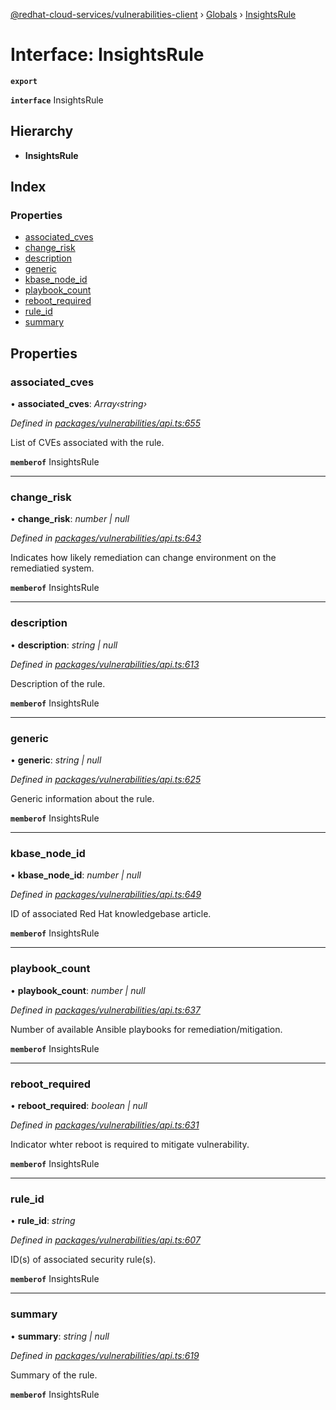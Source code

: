 [@redhat-cloud-services/vulnerabilities-client](../README.md) › [Globals](../globals.md) › [InsightsRule](insightsrule.md)

# Interface: InsightsRule

**`export`** 

**`interface`** InsightsRule

## Hierarchy

* **InsightsRule**

## Index

### Properties

* [associated_cves](insightsrule.md#associated_cves)
* [change_risk](insightsrule.md#change_risk)
* [description](insightsrule.md#description)
* [generic](insightsrule.md#generic)
* [kbase_node_id](insightsrule.md#kbase_node_id)
* [playbook_count](insightsrule.md#playbook_count)
* [reboot_required](insightsrule.md#reboot_required)
* [rule_id](insightsrule.md#rule_id)
* [summary](insightsrule.md#summary)

## Properties

###  associated_cves

• **associated_cves**: *Array‹string›*

*Defined in [packages/vulnerabilities/api.ts:655](https://github.com/RedHatInsights/javascript-clients/blob/master/packages/vulnerabilities/api.ts#L655)*

List of CVEs associated with the rule.

**`memberof`** InsightsRule

___

###  change_risk

• **change_risk**: *number | null*

*Defined in [packages/vulnerabilities/api.ts:643](https://github.com/RedHatInsights/javascript-clients/blob/master/packages/vulnerabilities/api.ts#L643)*

Indicates how likely remediation can change environment on the remediatied system.

**`memberof`** InsightsRule

___

###  description

• **description**: *string | null*

*Defined in [packages/vulnerabilities/api.ts:613](https://github.com/RedHatInsights/javascript-clients/blob/master/packages/vulnerabilities/api.ts#L613)*

Description of the rule.

**`memberof`** InsightsRule

___

###  generic

• **generic**: *string | null*

*Defined in [packages/vulnerabilities/api.ts:625](https://github.com/RedHatInsights/javascript-clients/blob/master/packages/vulnerabilities/api.ts#L625)*

Generic information about the rule.

**`memberof`** InsightsRule

___

###  kbase_node_id

• **kbase_node_id**: *number | null*

*Defined in [packages/vulnerabilities/api.ts:649](https://github.com/RedHatInsights/javascript-clients/blob/master/packages/vulnerabilities/api.ts#L649)*

ID of associated Red Hat knowledgebase article.

**`memberof`** InsightsRule

___

###  playbook_count

• **playbook_count**: *number | null*

*Defined in [packages/vulnerabilities/api.ts:637](https://github.com/RedHatInsights/javascript-clients/blob/master/packages/vulnerabilities/api.ts#L637)*

Number of available Ansible playbooks for remediation/mitigation.

**`memberof`** InsightsRule

___

###  reboot_required

• **reboot_required**: *boolean | null*

*Defined in [packages/vulnerabilities/api.ts:631](https://github.com/RedHatInsights/javascript-clients/blob/master/packages/vulnerabilities/api.ts#L631)*

Indicator whter reboot is required to mitigate vulnerability.

**`memberof`** InsightsRule

___

###  rule_id

• **rule_id**: *string*

*Defined in [packages/vulnerabilities/api.ts:607](https://github.com/RedHatInsights/javascript-clients/blob/master/packages/vulnerabilities/api.ts#L607)*

ID(s) of associated security rule(s).

**`memberof`** InsightsRule

___

###  summary

• **summary**: *string | null*

*Defined in [packages/vulnerabilities/api.ts:619](https://github.com/RedHatInsights/javascript-clients/blob/master/packages/vulnerabilities/api.ts#L619)*

Summary of the rule.

**`memberof`** InsightsRule
